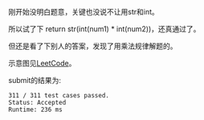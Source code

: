 刚开始没明白题意，关键也没说不让用str和int。

所以试了下 return str(int(num1) * int(num2))，还真通过了。

但还是看了下别人的答案，发现了用乘法规律解题的。

示意图见[LeetCode](https://leetcode.com/discuss/71593/easiest-java-solution-with-graph-explanation)。

submit的结果为:
```
311 / 311 test cases passed.
Status: Accepted
Runtime: 236 ms
```
